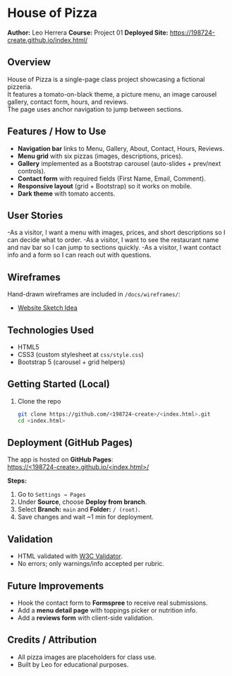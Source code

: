# House of Pizza

**Author:** Leo Herrera 
**Course:** Project 01
**Deployed Site:** https://198724-create.github.io/index.html/

## Overview
House of Pizza is a single-page class project showcasing a fictional pizzeria.  
It features a tomato-on-black theme, a picture menu, an image carousel gallery, contact form, hours, and reviews.  
The page uses anchor navigation to jump between sections.

## Features / How to Use
- **Navigation bar** links to Menu, Gallery, About, Contact, Hours, Reviews.
- **Menu grid** with six pizzas (images, descriptions, prices).
- **Gallery** implemented as a Bootstrap carousel (auto-slides + prev/next controls).
- **Contact form** with required fields (First Name, Email, Comment).  
- **Responsive layout** (grid + Bootstrap) so it works on mobile.
- **Dark theme** with tomato accents.

## User Stories
-As a visitor, I want a menu with images, prices, and short descriptions so I can decide what to order.
-As a visitor, I want to see the restaurant name and nav bar so I can jump to sections quickly.
-As a visitor, I want contact info and a form so I can reach out with questions.

## Wireframes
Hand-drawn wireframes are included in `/docs/wireframes/`:
- [Website Sketch Idea](docs/wireframes/leo.jpg)

## Technologies Used
- HTML5
- CSS3 (custom stylesheet at `css/style.css`)
- Bootstrap 5 (carousel + grid helpers)

## Getting Started (Local)
1. Clone the repo  
   ```bash
   git clone https://github.com/<198724-create>/<index.html>.git
   cd <index.html>

## Deployment (GitHub Pages)

The app is hosted on **GitHub Pages**:  
[https://<198724-create>.github.io/<index.html>/](https://<198724-create>.github.io/<index.html>/)

**Steps:**
1. Go to `Settings → Pages`
2. Under **Source**, choose **Deploy from branch**.
3. Select **Branch:** `main` and **Folder:** `/ (root)`.
4. Save changes and wait ~1 min for deployment.

## Validation

- HTML validated with [W3C Validator](https://validator.w3.org/).
- No errors; only warnings/info accepted per rubric.

## Future Improvements
- Hook the contact form to **Formspree** to receive real submissions.
- Add a **menu detail page** with toppings picker or nutrition info.
- Add a **reviews form** with client-side validation.

## Credits / Attribution

- All pizza images are placeholders for class use.
- Built by Leo for educational purposes.
